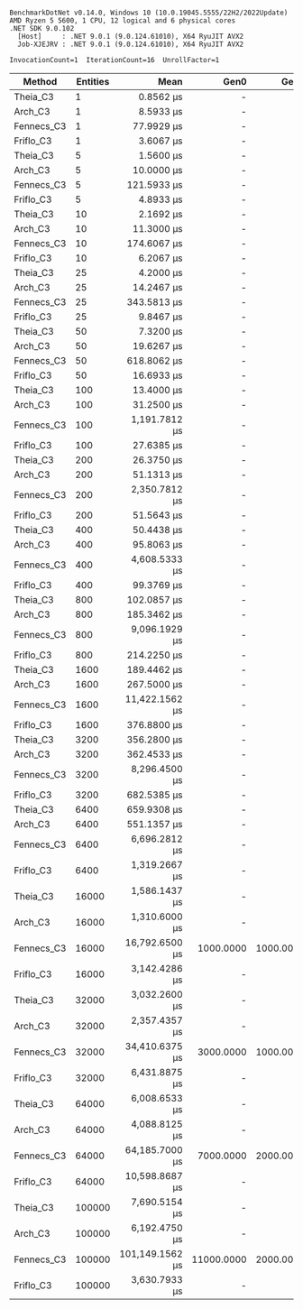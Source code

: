 ```

BenchmarkDotNet v0.14.0, Windows 10 (10.0.19045.5555/22H2/2022Update)
AMD Ryzen 5 5600, 1 CPU, 12 logical and 6 physical cores
.NET SDK 9.0.102
  [Host]     : .NET 9.0.1 (9.0.124.61010), X64 RyuJIT AVX2
  Job-XJEJRV : .NET 9.0.1 (9.0.124.61010), X64 RyuJIT AVX2

InvocationCount=1  IterationCount=16  UnrollFactor=1  

```
| Method     | Entities | Mean            | Gen0       | Gen1      | Allocated    |
|----------- |--------- |----------------:|-----------:|----------:|-------------:|
| Theia_C3   | 1        |       0.8562 μs |          - |         - |      0.39 KB |
| Arch_C3    | 1        |       8.5933 μs |          - |         - |     25.31 KB |
| Fennecs_C3 | 1        |      77.9929 μs |          - |         - |    208.38 KB |
| Friflo_C3  | 1        |       3.6067 μs |          - |         - |      9.16 KB |
| Theia_C3   | 5        |       1.5600 μs |          - |         - |      0.39 KB |
| Arch_C3    | 5        |      10.0000 μs |          - |         - |     25.31 KB |
| Fennecs_C3 | 5        |     121.5933 μs |          - |         - |     215.6 KB |
| Friflo_C3  | 5        |       4.8933 μs |          - |         - |      9.16 KB |
| Theia_C3   | 10       |       2.1692 μs |          - |         - |      0.39 KB |
| Arch_C3    | 10       |      11.3000 μs |          - |         - |     25.31 KB |
| Fennecs_C3 | 10       |     174.6067 μs |          - |         - |    224.63 KB |
| Friflo_C3  | 10       |       6.2067 μs |          - |         - |      9.16 KB |
| Theia_C3   | 25       |       4.2000 μs |          - |         - |      0.39 KB |
| Arch_C3    | 25       |      14.2467 μs |          - |         - |     25.31 KB |
| Fennecs_C3 | 25       |     343.5813 μs |          - |         - |     252.2 KB |
| Friflo_C3  | 25       |       9.8467 μs |          - |         - |      9.16 KB |
| Theia_C3   | 50       |       7.3200 μs |          - |         - |      0.39 KB |
| Arch_C3    | 50       |      19.6267 μs |          - |         - |     25.31 KB |
| Fennecs_C3 | 50       |     618.8062 μs |          - |         - |    297.84 KB |
| Friflo_C3  | 50       |      16.6933 μs |          - |         - |      9.16 KB |
| Theia_C3   | 100      |      13.4000 μs |          - |         - |      0.39 KB |
| Arch_C3    | 100      |      31.2500 μs |          - |         - |     25.31 KB |
| Fennecs_C3 | 100      |   1,191.7812 μs |          - |         - |    389.32 KB |
| Friflo_C3  | 100      |      27.6385 μs |          - |         - |      8.88 KB |
| Theia_C3   | 200      |      26.3750 μs |          - |         - |      0.39 KB |
| Arch_C3    | 200      |      51.1313 μs |          - |         - |     25.31 KB |
| Fennecs_C3 | 200      |   2,350.7812 μs |          - |         - |    572.54 KB |
| Friflo_C3  | 200      |      51.5643 μs |          - |         - |     15.18 KB |
| Theia_C3   | 400      |      50.4438 μs |          - |         - |      0.39 KB |
| Arch_C3    | 400      |      95.8063 μs |          - |         - |     25.31 KB |
| Fennecs_C3 | 400      |   4,608.5333 μs |          - |         - |    938.48 KB |
| Friflo_C3  | 400      |      99.3769 μs |          - |         - |      27.2 KB |
| Theia_C3   | 800      |     102.0857 μs |          - |         - |      0.39 KB |
| Arch_C3    | 800      |     185.3462 μs |          - |         - |     25.31 KB |
| Fennecs_C3 | 800      |   9,096.1929 μs |          - |         - |   1669.95 KB |
| Friflo_C3  | 800      |     214.2250 μs |          - |         - |     67.32 KB |
| Theia_C3   | 1600     |     189.4462 μs |          - |         - |     16.53 KB |
| Arch_C3    | 1600     |     267.5000 μs |          - |         - |     57.54 KB |
| Fennecs_C3 | 1600     |  11,422.1562 μs |          - |         - |    3134.1 KB |
| Friflo_C3  | 1600     |     376.8800 μs |          - |         - |    147.44 KB |
| Theia_C3   | 3200     |     356.2800 μs |          - |         - |    129.52 KB |
| Arch_C3    | 3200     |     362.4533 μs |          - |         - |    121.45 KB |
| Fennecs_C3 | 3200     |   8,296.4500 μs |          - |         - |    6061.6 KB |
| Friflo_C3  | 3200     |     682.5385 μs |          - |         - |    307.27 KB |
| Theia_C3   | 6400     |     659.9308 μs |          - |         - |    257.94 KB |
| Arch_C3    | 6400     |     551.1357 μs |          - |         - |    249.61 KB |
| Fennecs_C3 | 6400     |   6,696.2812 μs |          - |         - |   11916.6 KB |
| Friflo_C3  | 6400     |   1,319.2667 μs |          - |         - |    627.67 KB |
| Theia_C3   | 16000    |   1,586.1437 μs |          - |         - |     563.2 KB |
| Arch_C3    | 16000    |   1,310.6000 μs |          - |         - |    628.98 KB |
| Fennecs_C3 | 16000    |  16,792.6500 μs |  1000.0000 | 1000.0000 |  29785.63 KB |
| Friflo_C3  | 16000    |   3,142.4286 μs |          - |         - |   1267.79 KB |
| Theia_C3   | 32000    |   3,032.2600 μs |          - |         - |   1142.55 KB |
| Arch_C3    | 32000    |   2,357.4357 μs |          - |         - |   1275.47 KB |
| Fennecs_C3 | 32000    |  34,410.6375 μs |  3000.0000 | 1000.0000 |   59748.4 KB |
| Friflo_C3  | 32000    |   6,431.8875 μs |          - |         - |   2547.91 KB |
| Theia_C3   | 64000    |   6,008.6533 μs |          - |         - |   2283.66 KB |
| Arch_C3    | 64000    |   4,088.8125 μs |          - |         - |    2608.8 KB |
| Fennecs_C3 | 64000    |  64,185.7000 μs |  7000.0000 | 2000.0000 | 119674.39 KB |
| Friflo_C3  | 64000    |  10,598.8687 μs |          - |         - |   5108.02 KB |
| Theia_C3   | 100000   |   7,690.5154 μs |          - |         - |   4130.09 KB |
| Arch_C3    | 100000   |   6,192.4750 μs |          - |         - |   4142.17 KB |
| Fennecs_C3 | 100000   | 101,149.1562 μs | 11000.0000 | 2000.0000 | 188995.05 KB |
| Friflo_C3  | 100000   |   3,630.7933 μs |          - |         - |  10228.14 KB |
